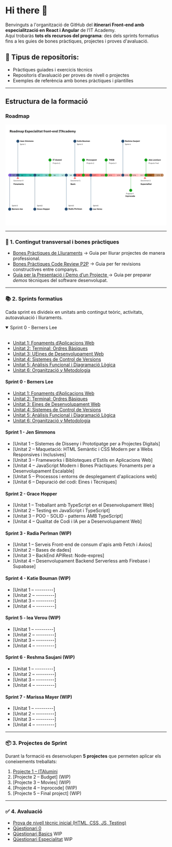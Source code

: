 # Hi there 👋

Benvinguts a l'organització de GitHub del **itinerari Front-end amb especialització en React i Angular** de l’IT Academy.  
Aquí trobaràs **tots els recursos del programa**: des dels sprints formatius fins a les guies de bones pràctiques, projectes i proves d'avaluació.

## 🎯 **Tipus de repositoris:**
* Pràctiques guiades i exercicis tècnics
* Repositoris d’avaluació per proves de nivell o projectes
* Exemples de referència amb bones pràctiques i plantilles

---

## Estructura de la formació

### Roadmap

<img alt="Roadmap ITAcademy" src="./Roadmap ITAcademy-Front-End.jpg" />

-- --- ---

### 🚀 1. Contingut transversal i bones pràctiques

- [Bones Pràctiques de Lliuraments](https://github.com/it-academy-front-end/best-practices-guides/blob/main/lliuraments-bones-practiques.md) → Guia per lliurar projectes de manera professional.
- [Bones Pràctiques Code Review P2P](https://github.com/it-academy-front-end/best-practices-guides/blob/main/code-review-p2p-bones-practiques.md) → Guia per fer revisions constructives entre companys.
- [Guía per la Presentació i Demo d’un Projecte ](https://github.com/it-academy-front-end/best-practices-guides/blob/main/demo-bones-practiques.md)→  Guia per preparar *demos* tècniques del software desenvolupat.

---


### 📚 2. Sprints formatius

Cada sprint es divideix en unitats amb contingut teòric, activitats, autoavaluació i lliuraments.

<details open>
  <summary>Sprint 0 - Berners Lee</summary>
  <br>
  <ul>
    <li>
      <a href="https://github.com/it-academy-front-end/sprints-refactoring/blob/main/moodle/2-sprints/sprint-0-berners-lee/sprint-0-unitat-1.md">Unitat 1: Fonaments d’Aplicacions Web</a>
    </li>
    <li>
      <a href="https://github.com/it-academy-front-end/sprints-refactoring/blob/main/moodle/2-sprints/sprint-0-berners-lee/sprint-0-unitat-2.md">Unitat 2: Terminal: Ordres Bàsiques</a>
    </li>
    <li>
      <a href="https://github.com/it-academy-front-end/sprints-refactoring/blob/main/moodle/2-sprints/sprint-0-berners-lee/sprint-0-unitat-3.md">Unitat 3: UEines de Desenvolupament Web</a>
    </li>
    <li>
      <a href="https://github.com/it-academy-front-end/sprints-refactoring/blob/main/moodle/2-sprints/sprint-0-berners-lee/sprint-0-unitat-4.md">Unitat 4: Sistemes de Control de Versions</a>
    </li>
    <li>
      <a href="https://github.com/it-academy-front-end/sprints-refactoring/blob/main/moodle/2-sprints/sprint-0-berners-lee/sprint-0-unitat-5.md">Unitat 5: Anàlisis Funcional i Diagramació Lògica</a>
    </li>
    <li>
      <a href="https://github.com/it-academy-front-end/sprints-refactoring/blob/main/moodle/2-sprints/sprint-0-berners-lee/sprint-0-unitat-6.md">Unitat 6: Organització y Metodologia</a>
    </li> 
  </ul>
</details>

#### Sprint 0 - Berners Lee
- [Unitat 1: Fonaments d’Aplicacions Web](https://github.com/it-academy-front-end/sprints-refactoring/blob/main/moodle/2-sprints/sprint-0-berners-lee/sprint-0-unitat-1.md)  
- [Unitat 2: Terminal: Ordres Bàsiques](https://github.com/it-academy-front-end/sprints-refactoring/blob/main/moodle/2-sprints/sprint-0-berners-lee/sprint-0-unitat-2.md)
- [Unitat 3: Eines de Desenvolupament Web](https://github.com/it-academy-front-end/sprints-refactoring/blob/main/moodle/2-sprints/sprint-0-berners-lee/sprint-0-unitat-3.md)
- [Unitat 4: Sistemes de Control de Versions](https://github.com/it-academy-front-end/sprints-refactoring/blob/main/moodle/2-sprints/sprint-0-berners-lee/sprint-0-unitat-4.md)  
- [Unitat 5: Anàlisis Funcional i Diagramació Lògica](https://github.com/it-academy-front-end/sprints-refactoring/blob/main/moodle/2-sprints/sprint-0-berners-lee/sprint-0-unitat-5.md)
- [Unitat 6: Organització y Metodologia](https://github.com/it-academy-front-end/sprints-refactoring/blob/main/moodle/2-sprints/sprint-0-berners-lee/sprint-0-unitat-6.md)
  
#### Sprint 1 - Jen Simmons
- [Unitat 1 – Sistemes de Disseny i Prototipatge per a Projectes Digitals]  
- [Unitat 2 – Maquetació: HTML Semàntic i CSS Modern per a Webs Responsives i Inclusives]
- [Unitat 3 – Frameworks i Biblioteques d'Estils en Aplicacions Web]
- [Unitat 4 – JavaScript Modern i Bones Pràctiques: Fonaments per a Desenvolupament Escalable]
- [Unitat 5 – Processos i entorns de desplegament d'aplicacions web]
- [Unitat 6 – Depuració del codi: Eines i Tècniques]

#### Sprint 2 - Grace Hopper
- [Unitat 1 – Treballant amb TypeScript en el Desenvolupament Web]
- [Unitat 2 – Testing en JavaScript i TypeScript]
- [Unitat 3 – POO - SOLID - patterns AMB TypeScript]
- [Unitat 4 – Qualitat de Codi i IA per a Desenvolupament Web]

#### Sprint 3 - Radia Perlman (WIP)
- [Unitat 1 – Serveis Front-end de consum d'apis amb Fetch i Axios]
- [Unitat 2 – Bases de dades]
- [Unitat 3 – BackEnd APIRest: Node-expres]  
- [Unitat 4 – Desenvolupament Backend Serverless amb Firebase i Supabase]

#### Sprint 4 - Katie Bouman (WIP)
- [Unitat 1 – ---------]
- [Unitat 2 – ---------] 
- [Unitat 3 – ---------]
- [Unitat 4 – ---------]

#### Sprint 5 - lea Verou (WIP)
- [Unitat 1 – ---------]
- [Unitat 2 – ---------]
- [Unitat 3 – ---------]  
- [Unitat 4 – ---------]

#### Sprint 6 - Reshma Saujani (WIP)
- [Unitat 1 – ---------]
- [Unitat 2 – ---------] 
- [Unitat 3 – ---------]
- [Unitat 4 – ---------]

#### Sprint 7 - Marissa Mayer (WIP)
- [Unitat 1 – ---------]
- [Unitat 2 – ---------]
- [Unitat 3 – ---------]
- [Unitat 4 – ---------]
---

### 📦 3. Projectes de Sprint

Durant la formació es desenvolupen **5 projectes** que permeten aplicar els coneixements treballats:

1. [Projecte 1 – ITAlumini](https://github.com/it-academy-front-end/sprints-refactoring/tree/main/moodle/3-projectes/projecte-1-italumni)
2. [Projecte 2 – Budget] (WIP)
3. [Projecte 3 – Movies]  (WIP)
4. [Projecte 4 – Inprocode] (WIP)
5. [Projecte 5 – Final project] (WIP)

---

### ✅ 4. Avaluació

- [Prova de nivell tècnic inicial (HTML, CSS, JS, Testing)](https://github.com/it-academy-front-end/js-test-level-fizz-buzz)
- [Qüestionari 0](https://github.com/it-academy-front-end/sprints-refactoring/blob/main/moodle/avaluaci%C3%B3/questionaris/questionari0.md) 
- [Qüestionari Basics](https://github.com/it-academy-front-end/sprints-refactoring/blob/main/moodle/avaluaci%C3%B3/questionaris/questionariBasics.md) WIP
- [Qüestionari Especialitat](https://github.com/it-academy-front-end/sprints-refactoring/blob/main/moodle/avaluaci%C3%B3/questionaris/questionariEspecialitat.md) WIP
